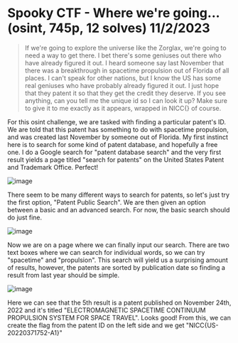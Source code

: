 # Spooky CTF - Where we're going... (osint, 745p, 12 solves) 11/2/2023

> If we're going to explore the universe like the Zorglax, we're going to need a way to get there. I bet there's some geniuses out there who have already figured it out. I heard someone say last November that there was
> a breakthrough in spacetime propulsion out of Florida of all places. I can't speak for other nations, but I know the US has some real geniuses who have probably already figured it out. I just hope that they patent it so
> that they get the credit they deserve. If you see anything, can you tell me the unique id so I can look it up? Make sure to give it to me exactly as it appears, wrapped in NICC{} of course.

For this osint challenge, we are tasked with finding a particular patent's ID. We are told that this patent has something to do with spacetime propulsion, and was created last November by someone out of Florida. My first instinct here is to search for some kind of patent database, and hopefully a free one. I do a Google search for "patent database search" and the very first result yields a page titled "search for patents" on the United States Patent and Trademark Office. Perfect!

![image](https://github.com/heathbar019/Writeups/assets/114100890/200511fb-d455-4fd9-a0ce-757dc208e695)

There seem to be many different ways to search for patents, so let's just try the first option, "Patent Public Search". We are then given an option between a basic and an advanced search. For now, the basic search should do just fine.

![image](https://github.com/heathbar019/Writeups/assets/114100890/5534ad35-d624-430e-bc69-639f003bb94c)

Now we are on a page where we can finally input our search. There are two text boxes where we can search for individual words, so we can try "spacetime" and "propulsion". This search will yield us a surprising amount of results, however, the patents are sorted by publication date so finding a result from last year should be simple.

![image](https://github.com/heathbar019/Writeups/assets/114100890/9e4be3ba-f1ab-48de-9deb-0294f875b7c0)

Here we can see that the 5th result is a patent published on November 24th, 2022 and it's titled "ELECTROMAGNETIC SPACETIME CONTINUUM PROPULSION SYSTEM FOR SPACE TRAVEL". Looks good! From this, we can create the flag from the patent ID on the left side and we get "NICC{US-20220371752-A1}"
